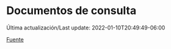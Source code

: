 # Documentos de consulta

Última actualización/Last update: 2022-01-10T20:49:49-06:00

 [Fuente](https://coronavirus.gob.mx/documentos-de-consulta/)

